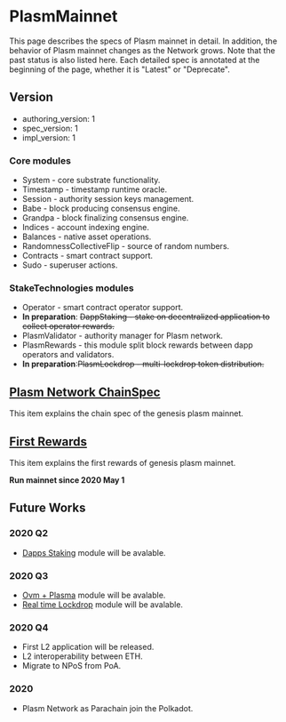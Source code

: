 # PlasmMainnet

This page describes the specs of Plasm mainnet in detail. In addition, the behavior of Plasm mainnet changes as the Network grows. Note that the past status is also listed here. Each detailed spec is annotated at the beginning of the page, whether it is "Latest" or "Deprecate".

## Version

* authoring\_version: 1
* spec\_version: 1
* impl\_version: 1

### Core modules

* System - core substrate functionality.
* Timestamp - timestamp runtime oracle.
* Session - authority session keys management.
* Babe - block producing consensus engine.
* Grandpa - block finalizing consensus engine.
* Indices - account indexing engine.
* Balances - native asset operations.
* RandomnessCollectiveFlip - source of random numbers.
* Contracts - smart contract support.
* Sudo - superuser actions.

### StakeTechnologies modules

* Operator - smart contract operator support.
* **In preparation**: ~~DappStaking - stake on decentralized application to collect operator rewards.~~
* PlasmValidator - authority manager for Plasm network.
* PlasmRewards - this module split block rewards between dapp operators and validators.
* **In preparation**:~~PlasmLockdrop - multi-lockdrop token distribution.~~

## [Plasm Network ChainSpec](chainspec.md)

This item explains the chain spec of the genesis plasm mainnet.

## [First Rewards](firstrewards.md)

This item explains the first rewards of genesis plasm mainnet.

**Run mainnet since 2020 May 1**

## Future Works

### 2020 Q2

* [Dapps Staking](../plasmnetwork/dappsrewards.md) module will be avalable.

### 2020 Q3

* [Ovm + Plasma](../../technical-chapter/ovm.md) module will be avalable.
* [Real time Lockdrop](../plasmnetwork/realtimelockdrop.md) module will be avalable.

### 2020 Q4

* First L2 application will be released.
* L2 interoperability between ETH.
* Migrate to NPoS from PoA.

### 2020

* Plasm Network as Parachain join the Polkadot.

